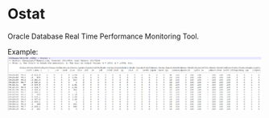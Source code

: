 # Ostat
Oracle Database Real Time Performance Monitoring Tool.

<WIP>

Example:
![alt text](screenshots/ostat.png)
